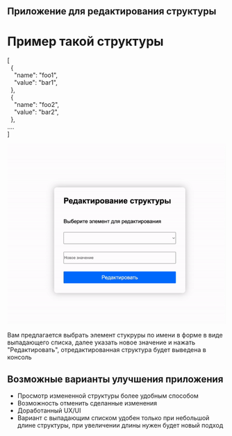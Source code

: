 ## Приложение для редактирования структуры

# Пример такой структуры
<p>[<br>&nbsp; {<br>&nbsp; &nbsp; &quot;name&quot;: &quot;foo1&quot;,<br>&nbsp; &nbsp; &quot;value&quot;: &quot;bar1&quot;,<br>&nbsp; },<br>&nbsp; {<br>&nbsp; &nbsp; &quot;name&quot;: &quot;foo2&quot;,<br>&nbsp; &nbsp; &quot;value&quot;: &quot;bar2&quot;,<br>&nbsp; },<br>....<br>]</p>

<img src="./example.gif" alt="фото проекта"/>

Вам предлагается выбрать элемент стукруры по имени в форме в виде выпадающего списка, далее указать новое значение и нажать "Редактировать", отредактированная структура будет выведена в консоль


## Возможные варианты улучшения приложения

* Просмотр измененной структуры более удобным способом
* Возможность отменить сделанные изменения
* Доработанный UX/UI
* Вариант с выпадающим списком удобен только при небольшой длине структуры, при увеличении длины нужен будет новый подход
